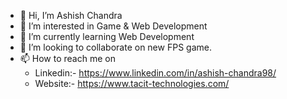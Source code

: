 - 👋 Hi, I’m Ashish Chandra
- 👀 I’m interested in Game & Web Development
- 🌱 I’m currently learning Web Development
- 💞️ I’m looking to collaborate on new FPS game.
- 📫 How to reach me on
     - Linkedin:-
       https://www.linkedin.com/in/ashish-chandra98/
     - Website:-
       https://www.tacit-technologies.com/

<!---
Srashishchandra/Srashishchandra is a ✨ special ✨ repository because its `README.md` (this file) appears on your GitHub profile.
You can click the Preview link to take a look at your changes.
--->
